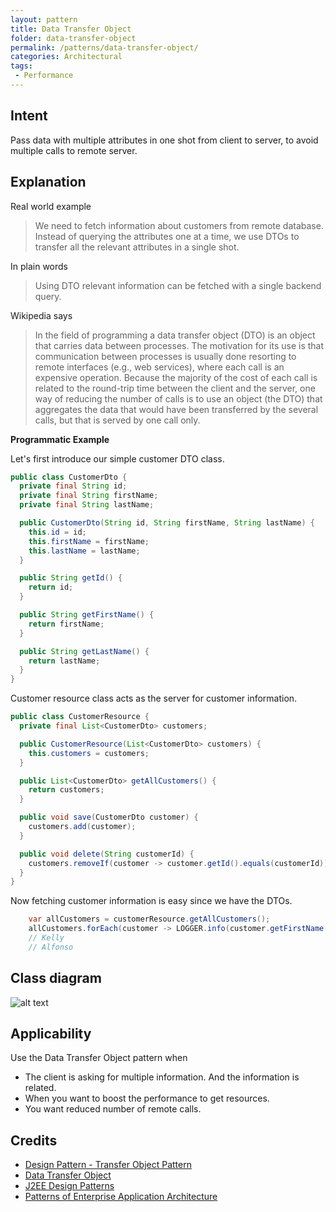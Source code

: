 ```yaml
---
layout: pattern
title: Data Transfer Object
folder: data-transfer-object
permalink: /patterns/data-transfer-object/
categories: Architectural
tags:
 - Performance
---
```


## Intent
Pass data with multiple attributes in one shot from client to server, to avoid multiple calls to remote server. 

## Explanation

Real world example

> We need to fetch information about customers from remote database. Instead of querying the attributes one at a time, we use DTOs to transfer all the relevant attributes in a single shot.     

In plain words

> Using DTO relevant information can be fetched with a single backend query. 

Wikipedia says

> In the field of programming a data transfer object (DTO) is an object that carries data between processes. The 
motivation for its use is that communication between processes is usually done resorting to remote interfaces 
(e.g., web services), where each call is an expensive operation. Because the majority of the cost of each call is 
related to the round-trip time between the client and the server, one way of reducing the number of calls is to use an 
object (the DTO) that aggregates the data that would have been transferred by the several calls, but that is served by 
one call only.

**Programmatic Example**

Let's first introduce our simple customer DTO class.

```java
public class CustomerDto {
  private final String id;
  private final String firstName;
  private final String lastName;

  public CustomerDto(String id, String firstName, String lastName) {
    this.id = id;
    this.firstName = firstName;
    this.lastName = lastName;
  }

  public String getId() {
    return id;
  }

  public String getFirstName() {
    return firstName;
  }

  public String getLastName() {
    return lastName;
  }
}
```

Customer resource class acts as the server for customer information.

```java
public class CustomerResource {
  private final List<CustomerDto> customers;

  public CustomerResource(List<CustomerDto> customers) {
    this.customers = customers;
  }

  public List<CustomerDto> getAllCustomers() {
    return customers;
  }

  public void save(CustomerDto customer) {
    customers.add(customer);
  }

  public void delete(String customerId) {
    customers.removeIf(customer -> customer.getId().equals(customerId));
  }
}
```

Now fetching customer information is easy since we have the DTOs.

```java
    var allCustomers = customerResource.getAllCustomers();
    allCustomers.forEach(customer -> LOGGER.info(customer.getFirstName()));
    // Kelly
    // Alfonso
```

## Class diagram
![alt text](./etc/data-transfer-object.urm.png "data-transfer-object")

## Applicability
Use the Data Transfer Object pattern when

* The client is asking for multiple information. And the information is related.
* When you want to boost the performance to get resources.
* You want reduced number of remote calls.

## Credits

* [Design Pattern - Transfer Object Pattern](https://www.tutorialspoint.com/design_pattern/transfer_object_pattern.htm)
* [Data Transfer Object](https://msdn.microsoft.com/en-us/library/ff649585.aspx)
* [J2EE Design Patterns](https://www.amazon.com/gp/product/0596004273/ref=as_li_tl?ie=UTF8&camp=1789&creative=9325&creativeASIN=0596004273&linkCode=as2&tag=javadesignpat-20&linkId=f27d2644fbe5026ea448791a8ad09c94)
* [Patterns of Enterprise Application Architecture](https://www.amazon.com/gp/product/0321127420/ref=as_li_tl?ie=UTF8&camp=1789&creative=9325&creativeASIN=0321127420&linkCode=as2&tag=javadesignpat-20&linkId=014237a67c9d46f384b35e10151956bd)

